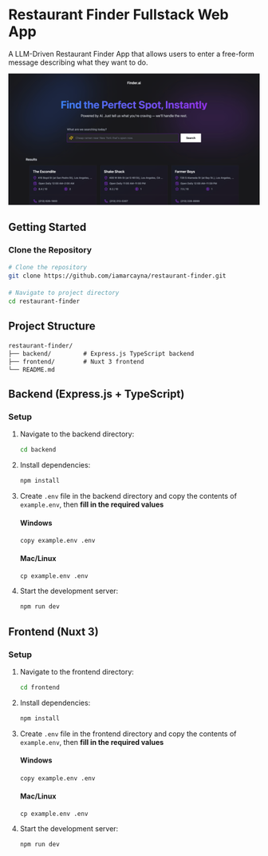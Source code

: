 # Restaurant Finder Fullstack Web App

A LLM-Driven Restaurant Finder App that allows users to enter a free-form message describing what they want to do.

![Desktop View](https://raw.githubusercontent.com/iamarcayna/restaurant-finder/refs/heads/main/frontend/public/Landing.png)

## Getting Started

### Clone the Repository

```bash
# Clone the repository
git clone https://github.com/iamarcayna/restaurant-finder.git

# Navigate to project directory
cd restaurant-finder
```

## Project Structure

```
restaurant-finder/
├── backend/         # Express.js TypeScript backend
├── frontend/        # Nuxt 3 frontend
└── README.md
```

## Backend (Express.js + TypeScript)

### Setup

1. Navigate to the backend directory:

   ```bash
   cd backend
   ```

2. Install dependencies:

   ```bash
   npm install
   ```

3. Create `.env` file in the backend directory and copy the contents of `example.env`, then **fill in the required values**

   #### Windows

   ```
   copy example.env .env
   ```

   #### Mac/Linux

   ```
   cp example.env .env
   ```

4. Start the development server:
   ```bash
   npm run dev
   ```

## Frontend (Nuxt 3)

### Setup

1. Navigate to the frontend directory:

   ```bash
   cd frontend
   ```

2. Install dependencies:

   ```bash
   npm install
   ```

3. Create `.env` file in the frontend directory and copy the contents of `example.env`, then **fill in the required values**

   #### Windows

   ```
   copy example.env .env
   ```

   #### Mac/Linux

   ```
   cp example.env .env
   ```

4. Start the development server:
   ```bash
   npm run dev
   ```
